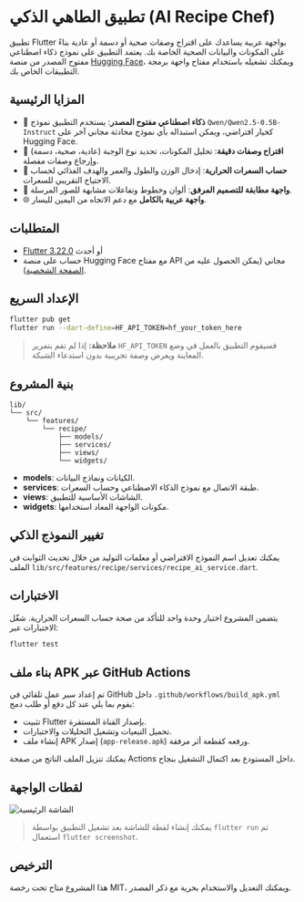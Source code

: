 # تطبيق الطاهي الذكي (AI Recipe Chef)

تطبيق Flutter بواجهة عربية يساعدك على اقتراح وصفات صحية أو دسمة أو عادية بناءً على المكونات والبيانات الصحية الخاصة بك. يعتمد التطبيق على نموذج ذكاء اصطناعي مفتوح المصدر من منصة [Hugging Face](https://huggingface.co/models)، ويمكنك تشغيله باستخدام مفتاح واجهة برمجة التطبيقات الخاص بك.

## المزايا الرئيسية

- 🧠 **ذكاء اصطناعي مفتوح المصدر**: يستخدم التطبيق نموذج `Qwen/Qwen2.5-0.5B-Instruct` كخيار افتراضي، ويمكن استبداله بأي نموذج محادثة مجاني آخر على Hugging Face.
- 🍲 **اقتراح وصفات دقيقة**: تحليل المكونات، تحديد نوع الوجبة (عادية، صحية، دسمة) وإرجاع وصفات مفصلة.
- 🏃 **حساب السعرات الحرارية**: إدخال الوزن والطول والعمر والهدف الغذائي لحساب الاحتياج التقريبي للسعرات.
- 🎨 **واجهة مطابقة للتصميم المرفق**: ألوان وخطوط وتفاعلات مشابهة للصور المرسلة.
- 🌐 **واجهة عربية بالكامل** مع دعم الاتجاه من اليمين لليسار.

## المتطلبات

- [Flutter 3.22.0](https://docs.flutter.dev/get-started/install) أو أحدث
- حساب على منصة Hugging Face مع مفتاح API مجاني (يمكن الحصول عليه من [الصفحة الشخصية](https://huggingface.co/settings/tokens)).

## الإعداد السريع

```bash
flutter pub get
flutter run --dart-define=HF_API_TOKEN=hf_your_token_here
```

> **ملاحظة:** إذا لم تقم بتمرير `HF_API_TOKEN` فسيقوم التطبيق بالعمل في وضع المعاينة ويعرض وصفة تجريبية بدون استدعاء الشبكة.

## بنية المشروع

```
lib/
└── src/
    └── features/
        └── recipe/
            ├── models/
            ├── services/
            ├── views/
            └── widgets/
```

- **models**: الكيانات ونماذج البيانات.
- **services**: طبقة الاتصال مع نموذج الذكاء الاصطناعي وحساب السعرات.
- **views**: الشاشات الأساسية للتطبيق.
- **widgets**: مكونات الواجهة المعاد استخدامها.

## تغيير النموذج الذكي

يمكنك تعديل اسم النموذج الافتراضي أو معلمات التوليد من خلال تحديث الثوابت في الملف `lib/src/features/recipe/services/recipe_ai_service.dart`.

## الاختبارات

يتضمن المشروع اختبار وحدة واحد للتأكد من صحة حساب السعرات الحرارية. شغّل الاختبارات عبر:

```bash
flutter test
```

## بناء ملف APK عبر GitHub Actions

تم إعداد سير عمل تلقائي في GitHub داخل `.github/workflows/build_apk.yml` يقوم بما يلي عند كل دفع أو طلب دمج:

- تثبيت Flutter بإصدار القناة المستقرة.
- تحميل التبعيات وتشغيل التحليلات والاختبارات.
- إنشاء ملف APK إصدار (`app-release.apk`) ورفعه كقطعة أثر مرفقة.

يمكنك تنزيل الملف الناتج من صفحة Actions داخل المستودع بعد اكتمال التشغيل بنجاح.

## لقطات الواجهة

![الشاشة الرئيسية](screen_main.png)

> يمكنك إنشاء لقطة للشاشة بعد تشغيل التطبيق بواسطة `flutter run` ثم استعمال `flutter screenshot`.

## الترخيص

هذا المشروع متاح تحت رخصة MIT، ويمكنك التعديل والاستخدام بحرية مع ذكر المصدر.
